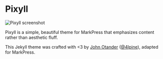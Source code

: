 # Pixyll

![Pixyll screenshot](https://cloud.githubusercontent.com/assets/1424573/3847467/134aa236-1e66-11e4-8421-4e8c122118dc.png)

Pixyll is a simple, beautiful theme for MarkPress that emphasizes content rather than aesthetic fluff.

This Jekyll theme was crafted with <3 by [John Otander](http://johnotander.com) ([@4lpine](https://twitter.com/4lpine)), adapted for MarkPress.
